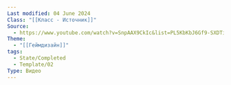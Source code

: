 ```yaml
---
Last modified: 04 June 2024
Class: "[[Класс - Источник]]"
Source:
  - https://www.youtube.com/watch?v=SnpAAX9CkIc&list=PL5KbKbJ6Gf9-SXDTilJyqGCrJ8OyL-aSf
Theme:
  - "[[Геймдизайн]]"
tags:
  - State/Completed
  - Template/02
Type: Видео
---
```

